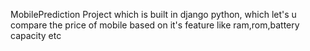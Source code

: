 MobilePrediction Project which is built in django python, which let's u compare the price of mobile based on it's feature like ram,rom,battery capacity etc
